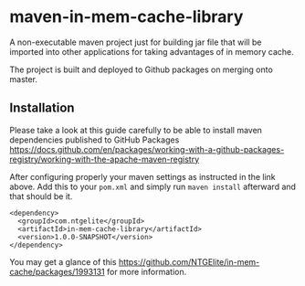 # maven-in-mem-cache-library
A non-executable maven project just for building jar file that will be imported into other applications for taking advantages of in memory cache.

The project is built and deployed to Github packages on merging onto master.

## Installation
Please take a look at this guide carefully to be able to install maven dependencies published to GitHub Packages
https://docs.github.com/en/packages/working-with-a-github-packages-registry/working-with-the-apache-maven-registry

After configuring properly your maven settings as instructed in the link above. Add this to your `pom.xml` and simply run `maven install` afterward and that should be it.
```
<dependency>
  <groupId>com.ntgelite</groupId>
  <artifactId>in-mem-cache-library</artifactId>
  <version>1.0.0-SNAPSHOT</version>
</dependency>
```

You may get a glance of this https://github.com/NTGElite/in-mem-cache/packages/1993131 for more information.